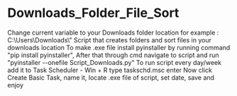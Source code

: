 # Downloads_Folder_File_Sort
Change current variable to your Downloads folder location for example : C:\\Users\\Downloads\\"
Script that creates folders and sort files in your downloads location
To make .exe file install pyinstaller by running command "pip install pyinstaller",
After that through cmd navigate to script and run "pyinstaller --onefile Script_Downloads.py"
To run script every day/week add it to Task Scheduler - Win + R type taskschd.msc enter
Now click Create Basic Task, name it, locate .exe file of script, set date, save and enjoy
